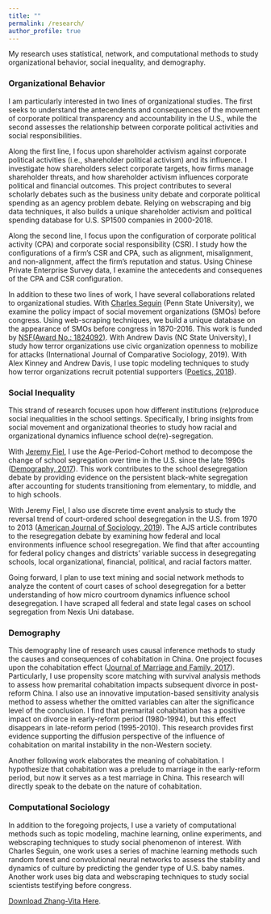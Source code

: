 ```yaml
---
title: ""
permalink: /research/
author_profile: true
---
```

My research uses statistical, network, and computational methods to study organizational behavior, social inequality, and demography.

### Organizational Behavior
I am particularly interested in two lines of organizational studies. The first seeks to understand the antecendents and consequences of the movement of corporate political transparency and accountability in the U.S., while the second assesses the relationship between corporate political activities and social responsibilities.

Along the first line, I focus upon shareholder activism against corporate political activities (i.e., shareholder political activism) and its influence. I investigate how shareholders select corporate targets, how firms manage shareholder threats, and how shareholder activism influences corporate political and financial outcomes. This project contributes to several scholarly debates such as the business unity debate and corporate political spending as an agency problem debate. Relying on webscraping and big data techniques, it also builds a unique shareholder activism and political spending database for U.S. SP1500 companies in 2000-2018.

Along the second line, I focus upon the configuration of corporate political activity (CPA) and corporate social responsibility (CSR). I study how the configurations of a firm’s CSR and CPA, such as alignment, misalignment, and non-alignment, affect the firm’s reputation and status. Using Chinese Private Enterprise Survey data, I examine the antecedents and consequenes of the CPA and CSR configuration.

In addition to these two lines of work, I have several collaborations related to organizational studies. With [Charles Seguin](http://www.charlieseguin.com/) (Penn State University), we examine the policy impact of social movement organizations (SMOs) before congress. Using web-scraping techniques, we build a unique database on the appearance of SMOs before congress in 1870-2016. This work is funded by [NSF(Award No.: 1824092)](https://nsf.gov/awardsearch/showAward?AWD_ID=1824092&HistoricalAwards=false). With Andrew Davis (NC State University), I study how terror organizations use civic organization openness to mobilize for attacks (International Journal of Comparative Sociology, 2019). With Alex Kinney and Andrew Davis, I use topic modeling techniques to study how terror organizations recruit potential supporters ([Poetics, 2018](https://doi.org/10.1016/j.poetic.2018.05.001)).

### Social Inequality
This strand of research focuses upon how different institutions (re)produce social inequalities in the school settings. Specifically, I bring insights from social movement and organizational theories to study how racial and organizational dynamics influence school de(re)-segregation.

With [Jeremy Fiel](https://jeremyefiel.com/school-segregation), I use the Age-Period-Cohort method to decompose the change of school segregation over time in the U.S. since the late 1990s ([Demography, 2017](https://doi.org/10.1007/s13524-017-0632-9)). This work contributes to the school desegregation debate by providing evidence on the persistent black-white segregation after accounting for students transitioning from elementary, to middle, and to high schools.

With Jeremy Fiel, I also use discrete time event analysis to study the reversal trend of court-ordered school desegregation in the U.S. from 1970 to 2013 ([American Journal of Sociology, 2019](https://jeremyefiel.files.wordpress.com/2019/02/fz_ajs_preprint.pdf)). The AJS article contributes to the resegregation debate by examining how federal and local environments influence school resegregation. We find that after accounting for federal policy changes and districts’ variable success in desegregating schools, local organizational, financial, political, and racial factors matter.

Going forward, I plan to use text mining and social network methods to analyze the content of court cases of school desegregation for a better understanding of how micro courtroom dynamics influence school desegregation. I have scraped all federal and state legal cases on school segregation from Nexis Uni database.

### Demography
This demography line of research uses causal inference methods to study the causes and consequences of cohabitation in China. One project focuses upon the cohabitation effect ([Journal of Marriage and Family, 2017](http://onlinelibrary.wiley.com/doi/10.1111/jomf.12419/full)). Particularly, I use propensity score matching with survival analysis methods to assess how premarital cohabitation impacts subsequent divorce in post-reform China. I also use an innovative imputation-based sensitivity analysis method to assess whether the omitted variables can alter the significance level of the conclusion. I find that premarital cohabitation has a positive impact on divorce in early-reform period (1980-1994), but this effect disappears in late-reform period (1995-2010). This research provides first evidence supporting the diffusion perspective of the influence of cohabitation on marital instability in the non-Western society.

Another following work elaborates the meaning of cohabitation. I hypothesize that cohabitation was a prelude to marriage in the early-reform period, but now it serves as a test marriage in China. This research will directly speak to the debate on the nature of cohabitation.

### Computational Sociology
In addition to the foregoing projects, I use a variety of computational methods such as topic modeling, machine learning, online experiments, and webscraping techniques to study social phenomenon of interest. With Charles Seguin, one work uses a series of machine learning methods such random forest and convolutional neural networks to assess the stability and dynamics of culture by predicting the gender type of U.S. baby names. Another work uses big data and webscraping techniques to study social scientists testifying before congress.

[Download Zhang-Vita Here](https://yongjunzhang.com/files/zhang-vita.pdf).
